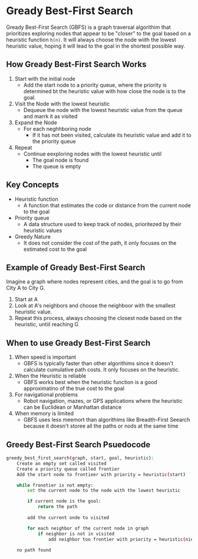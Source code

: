 # Gready Best-First Search

Gready Best-First Search (GBFS) is a graph traversal algorithim that prioritizes exploring nodes that appear to be "closer" to the goal based on a heuristic function `h(n)`.  It will always choose the node wiith the lowest heuristic value, hoping it will lead to the goal in the shortest possible way.

## How Gready Best-First Search Works

1. Start with the initial node
    - Add the start node to a priority queue, where the priority is determined bt the heuristic value with how close the node is to the goal.
2. Visit the Node with the lowest heuristic
    - Dequeue the node with the lowest heuristic value from the queue and marrk it as visited
3. Expand the Node
    - For each neghhboring node
        - If it has not been visited, calculate its heuristic value and add it to the priority queue
4. Repeat
    - Continue eexploring nodes with the lowest heuristic until
        - The goal node is found
        - The queue is empty

## Key Concepts

- Heuristic function
    - A function that estimates the code or distance from the current node to the goal
- Priority queue
    - A data structure used to keep track of nodes, prioritezed by their heuristic values
- Greedy Nature
    - It does not consider the cost of the path, it only focuses on the estimated cost to the goal

## Example of Gready Best-First Search

Imagine a graph where nodes represent cities, and the goal is to go from City A to City G.
1. Start at A
2. Look at A's neighbors and choose the neighboor with the smallest heuristic value.
3. Repeat this process, always choosing the closest node based on the heuristic, untiil reaching G

## When to use Gready Best-First Search

1. When speed is important
    - GBFS is typically faster than other algorithims since it doesn't calculate cumulative path costs. It only focuses on the heuristic.
2. When the Heuristic is reliable
    - GBFS works best when the heuristic function is a good approximatino of the true cost to the goal
3. For navigational problems
    - Robot navigation, mazes, or GPS applications where the heuristic can be Euclidean or Manhattan distance
4. When memory is limited
    - GBFS uses less meemort than algorithims like Breadth-First Seearch because it doesn't storee all the paths or nods at the same time

## Greedy Best-First Search Psuedocode
```bash
greedy_best_first_search(graph, start, goal, heuristic):
    Create an empty set called visited
    Create a priority queue called frontier
    Add the start node to frontieer with priority = heuristic(start)

    while fronotier is not empty:
        set the current node to the node with the lowest heuristic

        if current node is the goal:
            return the path
        
        add the current onde to visited

        for each neighbor of the current node in graph
            if neighbor is not in visited
                add neighbor too frontier with priority = heuristic(nieghbor)
    
    no path found
```